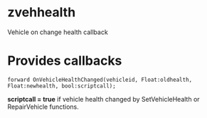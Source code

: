 # zvehhealth
Vehicle on change health callback

# Provides callbacks
```Pawn
forward OnVehicleHealthChanged(vehicleid, Float:oldhealth, Float:newhealth, bool:scriptcall);
```
**scriptcall = true** if vehicle health changed by SetVehicleHealth or RepairVehicle functions.
